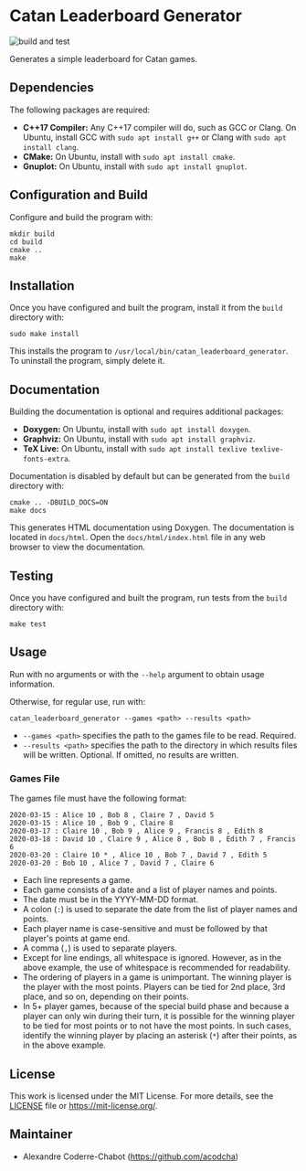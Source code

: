 # Catan Leaderboard Generator
![build and test](https://github.com/acodcha/CatanLeaderboardGenerator/workflows/build%20and%20test/badge.svg?branch=master)

Generates a simple leaderboard for Catan games.

## Dependencies
The following packages are required:
- **C++17 Compiler:** Any C++17 compiler will do, such as GCC or Clang. On Ubuntu, install GCC with `sudo apt install g++` or Clang with `sudo apt install clang`.
- **CMake:** On Ubuntu, install with `sudo apt install cmake`.
- **Gnuplot:** On Ubuntu, install with `sudo apt install gnuplot`.

## Configuration and Build
Configure and build the program with:

```
mkdir build
cd build
cmake ..
make
```

## Installation
Once you have configured and built the program, install it from the `build` directory with:

```
sudo make install
```

This installs the program to `/usr/local/bin/catan_leaderboard_generator`. To uninstall the program, simply delete it.

## Documentation
Building the documentation is optional and requires additional packages:
- **Doxygen:** On Ubuntu, install with `sudo apt install doxygen`.
- **Graphviz:** On Ubuntu, install with `sudo apt install graphviz`.
- **TeX Live:** On Ubuntu, install with `sudo apt install texlive texlive-fonts-extra`.

Documentation is disabled by default but can be generated from the `build` directory with:

```
cmake .. -DBUILD_DOCS=ON
make docs
```

This generates HTML documentation using Doxygen. The documentation is located in `docs/html`. Open the `docs/html/index.html` file in any web browser to view the documentation.

## Testing
Once you have configured and built the program, run tests from the `build` directory with:

```
make test
```

## Usage
Run with no arguments or with the `--help` argument to obtain usage information.

Otherwise, for regular use, run with:

```
catan_leaderboard_generator --games <path> --results <path>
```

- `--games <path>` specifies the path to the games file to be read. Required.
- `--results <path>` specifies the path to the directory in which results files will be written. Optional. If omitted, no results are written.

### Games File
The games file must have the following format:

```
2020-03-15 : Alice 10 , Bob 8 , Claire 7 , David 5
2020-03-15 : Alice 10 , Bob 9 , Claire 8
2020-03-17 : Claire 10 , Bob 9 , Alice 9 , Francis 8 , Edith 8
2020-03-18 : David 10 , Claire 9 , Alice 8 , Bob 8 , Edith 7 , Francis 6
2020-03-20 : Claire 10 * , Alice 10 , Bob 7 , David 7 , Edith 5
2020-03-20 : Bob 10 , Alice 7 , David 7 , Claire 6
```

- Each line represents a game.
- Each game consists of a date and a list of player names and points.
- The date must be in the YYYY-MM-DD format.
- A colon (`:`) is used to separate the date from the list of player names and points.
- Each player name is case-sensitive and must be followed by that player's points at game end.
- A comma (`,`) is used to separate players.
- Except for line endings, all whitespace is ignored. However, as in the above example, the use of whitespace is recommended for readability.
- The ordering of players in a game is unimportant. The winning player is the player with the most points. Players can be tied for 2nd place, 3rd place, and so on, depending on their points.
- In 5+ player games, because of the special build phase and because a player can only win during their turn, it is possible for the winning player to be tied for most points or to not have the most points. In such cases, identify the winning player by placing an asterisk (`*`) after their points, as in the above example.

## License
This work is licensed under the MIT License. For more details, see the [LICENSE](LICENSE) file or <https://mit-license.org/>.

## Maintainer
- Alexandre Coderre-Chabot (<https://github.com/acodcha>)
